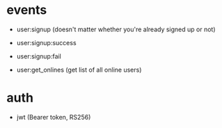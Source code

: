 # events 
- user:signup (doesn't matter whether you're already signed up or not)
- user:signup:success
- user:signup:fail

- user:get_onlines  (get list of all online users)

# auth
- jwt (Bearer token, RS256)